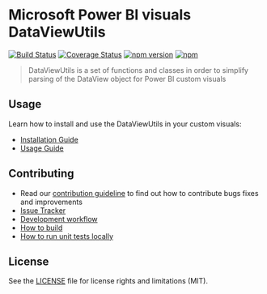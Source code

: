 # Microsoft Power BI visuals DataViewUtils
[![Build Status](https://travis-ci.org/Microsoft/powerbi-visuals-utils-dataviewutils.svg?branch=master)](https://travis-ci.org/Microsoft/powerbi-visuals-utils-dataviewutils) [![Coverage Status](https://coveralls.io/repos/github/Microsoft/powerbi-visuals-utils-dataviewutils/badge.svg?branch=master)](https://coveralls.io/github/Microsoft/powerbi-visuals-utils-dataviewutils?branch=master) [![npm version](https://img.shields.io/npm/v/powerbi-visuals-utils-dataviewutils.svg)](https://www.npmjs.com/package/powerbi-visuals-utils-dataviewutils) [![npm](https://img.shields.io/npm/dm/powerbi-visuals-utils-dataviewutils.svg)](https://www.npmjs.com/package/powerbi-visuals-utils-dataviewutils)

> DataViewUtils is a set of functions and classes in order to simplify parsing of the DataView object for Power BI custom visuals

## Usage
Learn how to install and use the DataViewUtils in your custom visuals:
* [Installation Guide](./docs/usage/installation-guide.md)
* [Usage Guide](./docs/usage/usage-guide.md)

## Contributing
* Read our [contribution guideline](./CONTRIBUTING.md) to find out how to contribute bugs fixes and improvements
* [Issue Tracker](https://github.com/Microsoft/powerbi-visuals-utils-dataviewutils/issues)
* [Development workflow](./docs/dev/development-workflow.md)
* [How to build](./docs/dev/development-workflow.md#how-to-build)
* [How to run unit tests locally](./docs/dev/development-workflow.md#how-to-run-unit-tests-locally)

## License
See the [LICENSE](./LICENSE) file for license rights and limitations (MIT).
